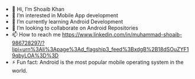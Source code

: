 
- 👋 Hi, I’m Shoaib Khan
- 👀 I’m interested in Mobile App development
- 🌱 I’m currently learning Android Development
- 💞️ I’m looking to collaborate on Android Repositories
- 📫 How to reach me https://www.linkedin.com/in/muhammad-shoaib-986728297/?lipi=urn%3Ali%3Apage%3Ad_flagship3_feed%3BxdgB%2B18dSOuZYF19qbyLOA%3D%3D
- ⚡ Fun fact: Android is the most popular mobile operating system in the world.
